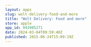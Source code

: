 ```yaml
---
layout: apps
slug: wolt-delivery-food-and-more
title: "Wolt Delivery: Food and more"
store: apple
app_id: 943905271
date: 2024-03-04T09:59:40Z
published: 2015-06-24T15:09:19Z
---
```

